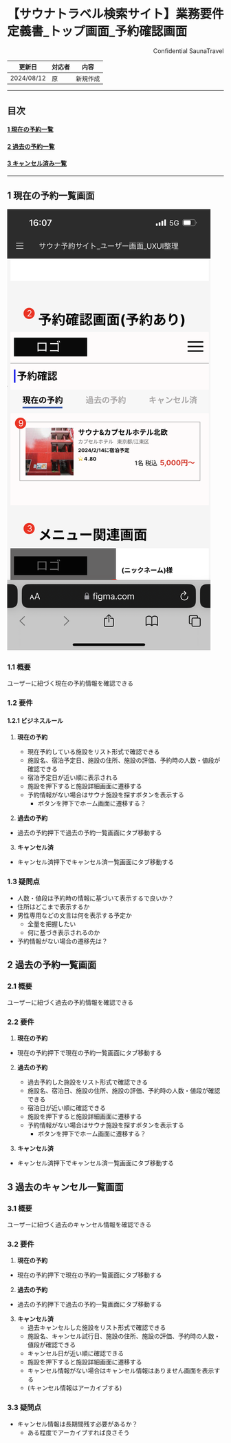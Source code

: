 # 【サウナトラベル検索サイト】業務要件定義書\_トップ画面\_予約確認画面

<div style="text-align: right;">
Confidential SaunaTravel
</div>

|更新日|対応者|内容|
|-|-|-|
| 2024/08/12 | 原 | 新規作成 |

***

## 目次
#### [1 現在の予約一覧](#anchor1)
#### [2 過去の予約一覧](#anchor2)
#### [3 キャンセル済み一覧](#anchor3)


***


<a id="anchor1"></a>

## 1 現在の予約一覧画面
![alt text](../image/reserve_confirmation.png)

### 1.1 概要

ユーザーに紐づく現在の予約情報を確認できる

### 1.2 要件

#### 1.2.1 ビジネスルール

1. **現在の予約**
   - 現在予約している施設をリスト形式で確認できる
   - 施設名、宿泊予定日、施設の住所、施設の評価、予約時の人数・値段が確認できる
   - 宿泊予定日が近い順に表示される
   - 施設を押下すると施設詳細画面に遷移する
   - 予約情報がない場合はサウナ施設を探すボタンを表示する
     - ボタンを押下でホーム画面に遷移する？

2. **過去の予約**
  - 過去の予約押下で過去の予約一覧画面にタブ移動する

3. **キャンセル済**
  - キャンセル済押下でキャンセル済一覧画面にタブ移動する
   
### 1.3 疑問点

<a id="anchor1"></a>
- 人数・値段は予約時の情報に基づいて表示するで良いか？
- 住所はどこまで表示するか
- 男性専用などの文言は何を表示する予定か
  - 全量を把握したい
  - 何に基づき表示されるのか 
- 予約情報がない場合の遷移先は？

<a id="anchor2"></a>

## 2 過去の予約一覧画面

### 2.1 概要

ユーザーに紐づく過去の予約情報を確認できる

### 2.2 要件

1. **現在の予約**
 - 現在の予約押下で現在の予約一覧画面にタブ移動する


2. **過去の予約**
   - 過去予約した施設をリスト形式で確認できる
   - 施設名、宿泊日、施設の住所、施設の評価、予約時の人数・値段が確認できる
   - 宿泊日が近い順に確認できる
   - 施設を押下すると施設詳細画面に遷移する
   - 予約情報がない場合はサウナ施設を探すボタンを表示する
     - ボタンを押下でホーム画面に遷移する？

3. **キャンセル済**
  - キャンセル済押下でキャンセル済一覧画面にタブ移動する


## 3 過去のキャンセル一覧画面

### 3.1 概要

ユーザーに紐づく過去のキャンセル情報を確認できる

### 3.2 要件

1. **現在の予約**
 - 現在の予約押下で現在の予約一覧画面にタブ移動する


2. **過去の予約**
  - 過去の予約押下で過去の予約一覧画面にタブ移動する

3. **キャンセル済**
   - 過去キャンセルした施設をリスト形式で確認できる
   - 施設名、キャンセル試行日、施設の住所、施設の評価、予約時の人数・値段が確認できる
   - キャンセル日が近い順に確認できる
   - 施設を押下すると施設詳細画面に遷移する
   - キャンセル情報がない場合はキャンセル情報はありません画面を表示する
   - (キャンセル情報はアーカイブする)

### 3.3 疑問点

<a id="anchor1"></a>
- キャンセル情報は長期間残す必要があるか？
  - ある程度でアーカイブすれば良さそう 